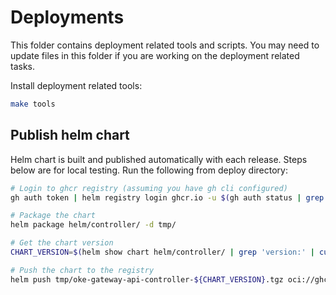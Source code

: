 # Deployments

This folder contains deployment related tools and scripts. You may need to update files in this folder if you are working on the deployment related tasks.

Install deployment related tools:
```sh
make tools
```

## Publish helm chart

Helm chart is built and published automatically with each release. Steps below are for local testing. Run the following from deploy directory:

```sh
# Login to ghcr registry (assuming you have gh cli configured)
gh auth token | helm registry login ghcr.io -u $(gh auth status | grep -o "account [^ ]*" | cut -d ' ' -f 2) --password-stdin

# Package the chart
helm package helm/controller/ -d tmp/

# Get the chart version
CHART_VERSION=$(helm show chart helm/controller/ | grep 'version:' | cut -d' ' -f2)

# Push the chart to the registry
helm push tmp/oke-gateway-api-controller-${CHART_VERSION}.tgz oci://ghcr.io/gemyago/helm-charts
```

